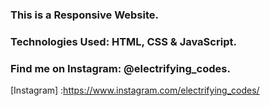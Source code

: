 ### This is a Responsive Website.

### Technologies Used: HTML, CSS & JavaScript.

### Find me on Instagram: @electrifying_codes.

[Instagram] :https://www.instagram.com/electrifying_codes/